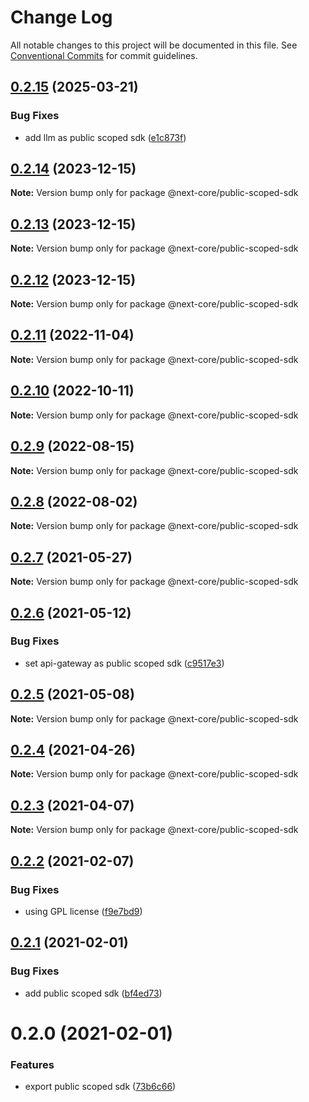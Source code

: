 # Change Log

All notable changes to this project will be documented in this file.
See [Conventional Commits](https://conventionalcommits.org) for commit guidelines.

## [0.2.15](https://github.com/easyops-cn/next-core/compare/@next-core/public-scoped-sdk@0.2.14...@next-core/public-scoped-sdk@0.2.15) (2025-03-21)


### Bug Fixes

* add llm as public scoped sdk ([e1c873f](https://github.com/easyops-cn/next-core/commit/e1c873f0ca4cca2e22270e6fc97216b76c127a8a))





## [0.2.14](https://github.com/easyops-cn/next-core/compare/@next-core/public-scoped-sdk@0.2.13...@next-core/public-scoped-sdk@0.2.14) (2023-12-15)

**Note:** Version bump only for package @next-core/public-scoped-sdk





## [0.2.13](https://github.com/easyops-cn/next-core/compare/@next-core/public-scoped-sdk@0.2.12...@next-core/public-scoped-sdk@0.2.13) (2023-12-15)

**Note:** Version bump only for package @next-core/public-scoped-sdk





## [0.2.12](https://github.com/easyops-cn/next-core/compare/@next-core/public-scoped-sdk@0.2.11...@next-core/public-scoped-sdk@0.2.12) (2023-12-15)

**Note:** Version bump only for package @next-core/public-scoped-sdk





## [0.2.11](https://github.com/easyops-cn/next-core/compare/@next-core/public-scoped-sdk@0.2.10...@next-core/public-scoped-sdk@0.2.11) (2022-11-04)

**Note:** Version bump only for package @next-core/public-scoped-sdk

## [0.2.10](https://github.com/easyops-cn/next-core/compare/@next-core/public-scoped-sdk@0.2.9...@next-core/public-scoped-sdk@0.2.10) (2022-10-11)

**Note:** Version bump only for package @next-core/public-scoped-sdk

## [0.2.9](https://github.com/easyops-cn/next-core/compare/@next-core/public-scoped-sdk@0.2.8...@next-core/public-scoped-sdk@0.2.9) (2022-08-15)

**Note:** Version bump only for package @next-core/public-scoped-sdk

## [0.2.8](https://github.com/easyops-cn/next-core/compare/@next-core/public-scoped-sdk@0.2.7...@next-core/public-scoped-sdk@0.2.8) (2022-08-02)

**Note:** Version bump only for package @next-core/public-scoped-sdk

## [0.2.7](https://github.com/easyops-cn/next-core/compare/@next-core/public-scoped-sdk@0.2.6...@next-core/public-scoped-sdk@0.2.7) (2021-05-27)

**Note:** Version bump only for package @next-core/public-scoped-sdk

## [0.2.6](https://github.com/easyops-cn/next-core/compare/@next-core/public-scoped-sdk@0.2.5...@next-core/public-scoped-sdk@0.2.6) (2021-05-12)

### Bug Fixes

- set api-gateway as public scoped sdk ([c9517e3](https://github.com/easyops-cn/next-core/commit/c9517e3fd55f9ec25861e9129c36ae51461875d6))

## [0.2.5](https://github.com/easyops-cn/next-core/compare/@next-core/public-scoped-sdk@0.2.4...@next-core/public-scoped-sdk@0.2.5) (2021-05-08)

**Note:** Version bump only for package @next-core/public-scoped-sdk

## [0.2.4](https://github.com/easyops-cn/next-core/compare/@next-core/public-scoped-sdk@0.2.3...@next-core/public-scoped-sdk@0.2.4) (2021-04-26)

**Note:** Version bump only for package @next-core/public-scoped-sdk

## [0.2.3](https://github.com/easyops-cn/next-core/compare/@next-core/public-scoped-sdk@0.2.2...@next-core/public-scoped-sdk@0.2.3) (2021-04-07)

**Note:** Version bump only for package @next-core/public-scoped-sdk

## [0.2.2](https://github.com/easyops-cn/next-core/compare/@next-core/public-scoped-sdk@0.2.1...@next-core/public-scoped-sdk@0.2.2) (2021-02-07)

### Bug Fixes

- using GPL license ([f9e7bd9](https://github.com/easyops-cn/next-core/commit/f9e7bd9))

## [0.2.1](https://github.com/easyops-cn/next-core/compare/@next-core/public-scoped-sdk@0.2.0...@next-core/public-scoped-sdk@0.2.1) (2021-02-01)

### Bug Fixes

- add public scoped sdk ([bf4ed73](https://github.com/easyops-cn/next-core/commit/bf4ed73))

# 0.2.0 (2021-02-01)

### Features

- export public scoped sdk ([73b6c66](https://github.com/easyops-cn/next-core/commit/73b6c6613509417806849ee770fff69ec9df3f74))

